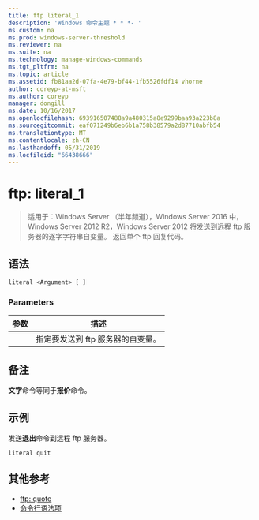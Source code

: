 ```yaml
---
title: ftp literal_1
description: 'Windows 命令主题 * * *- '
ms.custom: na
ms.prod: windows-server-threshold
ms.reviewer: na
ms.suite: na
ms.technology: manage-windows-commands
ms.tgt_pltfrm: na
ms.topic: article
ms.assetid: fb81aa2d-07fa-4e79-bf44-1fb5526fdf14 vhorne
author: coreyp-at-msft
ms.author: coreyp
manager: dongill
ms.date: 10/16/2017
ms.openlocfilehash: 693916507488a9a480315a8e9299baa93a223b8a
ms.sourcegitcommit: eaf071249b6eb6b1a758b38579a2d87710abfb54
ms.translationtype: MT
ms.contentlocale: zh-CN
ms.lasthandoff: 05/31/2019
ms.locfileid: "66438666"
---
```

# <a name="ftp-literal1"></a>ftp: literal_1

>适用于：Windows Server （半年频道），Windows Server 2016 中，Windows Server 2012 R2，Windows Server 2012 将发送到远程 ftp 服务器的逐字字符串自变量。 返回单个 ftp 回复代码。   

## <a name="syntax"></a>语法  
```  
literal <Argument> [ ]  
```  
### <a name="parameters"></a>Parameters  

| 参数  |                    描述                    |
|------------|---------------------------------------------------|
| <Argument> | 指定要发送到 ftp 服务器的自变量。 |

## <a name="remarks"></a>备注  
**文字**命令等同于**报价**命令。  
## <a name="BKMK_Examples"></a>示例  
发送**退出**命令到远程 ftp 服务器。  
```  
literal quit  
```  
## <a name="additional-references"></a>其他参考  
-   [ftp: quote](ftp-quote.md)  
-   [命令行语法项](command-line-syntax-key.md)  
